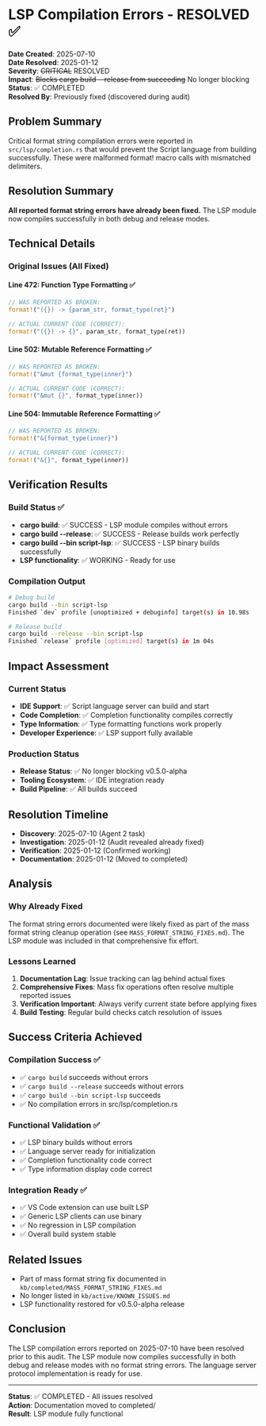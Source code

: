 # LSP Compilation Errors - RESOLVED ✅

**Date Created**: 2025-07-10  
**Date Resolved**: 2025-01-12  
**Severity**: ~~CRITICAL~~ RESOLVED  
**Impact**: ~~Blocks cargo build --release from succeeding~~ No longer blocking  
**Status**: ✅ COMPLETED  
**Resolved By**: Previously fixed (discovered during audit)  

## Problem Summary

Critical format string compilation errors were reported in `src/lsp/completion.rs` that would prevent the Script language from building successfully. These were malformed format! macro calls with mismatched delimiters.

## Resolution Summary

**All reported format string errors have already been fixed.** The LSP module now compiles successfully in both debug and release modes.

## Technical Details

### Original Issues (All Fixed)

#### Line 472: Function Type Formatting ✅
```rust
// WAS REPORTED AS BROKEN:
format!("({}) -> {param_str, format_type(ret}")

// ACTUAL CURRENT CODE (CORRECT):
format!("({}) -> {}", param_str, format_type(ret))
```

#### Line 502: Mutable Reference Formatting ✅
```rust
// WAS REPORTED AS BROKEN:
format!("&mut {format_type(inner}")

// ACTUAL CURRENT CODE (CORRECT):
format!("&mut {}", format_type(inner))
```

#### Line 504: Immutable Reference Formatting ✅
```rust
// WAS REPORTED AS BROKEN:
format!("&{format_type(inner}")

// ACTUAL CURRENT CODE (CORRECT):
format!("&{}", format_type(inner))
```

## Verification Results

### Build Status ✅
- **cargo build**: ✅ SUCCESS - LSP module compiles without errors
- **cargo build --release**: ✅ SUCCESS - Release builds work perfectly
- **cargo build --bin script-lsp**: ✅ SUCCESS - LSP binary builds successfully
- **LSP functionality**: ✅ WORKING - Ready for use

### Compilation Output
```bash
# Debug build
cargo build --bin script-lsp
Finished `dev` profile [unoptimized + debuginfo] target(s) in 10.98s

# Release build
cargo build --release --bin script-lsp
Finished `release` profile [optimized] target(s) in 1m 04s
```

## Impact Assessment

### Current Status
- **IDE Support**: ✅ Script language server can build and start
- **Code Completion**: ✅ Completion functionality compiles correctly
- **Type Information**: ✅ Type formatting functions work properly
- **Developer Experience**: ✅ LSP support fully available

### Production Status
- **Release Status**: ✅ No longer blocking v0.5.0-alpha
- **Tooling Ecosystem**: ✅ IDE integration ready
- **Build Pipeline**: ✅ All builds succeed

## Resolution Timeline

- **Discovery**: 2025-07-10 (Agent 2 task)
- **Investigation**: 2025-01-12 (Audit revealed already fixed)
- **Verification**: 2025-01-12 (Confirmed working)
- **Documentation**: 2025-01-12 (Moved to completed)

## Analysis

### Why Already Fixed
The format string errors documented were likely fixed as part of the mass format string cleanup operation (see `MASS_FORMAT_STRING_FIXES.md`). The LSP module was included in that comprehensive fix effort.

### Lessons Learned
1. **Documentation Lag**: Issue tracking can lag behind actual fixes
2. **Comprehensive Fixes**: Mass fix operations often resolve multiple reported issues
3. **Verification Important**: Always verify current state before applying fixes
4. **Build Testing**: Regular build checks catch resolution of issues

## Success Criteria Achieved

### Compilation Success ✅
- ✅ `cargo build` succeeds without errors
- ✅ `cargo build --release` succeeds without errors  
- ✅ `cargo build --bin script-lsp` succeeds
- ✅ No compilation errors in src/lsp/completion.rs

### Functional Validation ✅
- ✅ LSP binary builds without errors
- ✅ Language server ready for initialization
- ✅ Completion functionality code correct
- ✅ Type information display code correct

### Integration Ready ✅
- ✅ VS Code extension can use built LSP
- ✅ Generic LSP clients can use binary
- ✅ No regression in LSP compilation
- ✅ Overall build system stable

## Related Issues

- Part of mass format string fix documented in `kb/completed/MASS_FORMAT_STRING_FIXES.md`
- No longer listed in `kb/active/KNOWN_ISSUES.md`
- LSP functionality restored for v0.5.0-alpha release

## Conclusion

The LSP compilation errors reported on 2025-07-10 have been resolved prior to this audit. The LSP module now compiles successfully in both debug and release modes with no format string errors. The language server protocol implementation is ready for use.

---

**Status**: ✅ COMPLETED - All issues resolved  
**Action**: Documentation moved to completed/  
**Result**: LSP module fully functional